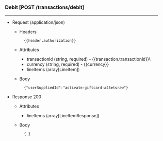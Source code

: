 ### Debit [POST /transactions/debit]
---
+ Request (application/json)
    + Headers
    
            {{header.authorization}}

    + Attributes
        + transactionId (string, required) - {{transaction.transactionId}}\
        + currency (string, required) - {{currency}}
        + lineItems (array[LineItem])
        
    + Body 
    
            {"userSuppliedId":"activate-giftcard-a45etsraw"}
    
+ Response 200
    + Attributes
        + lineItems (array[LineItemResponse])

    + Body
    
            { }